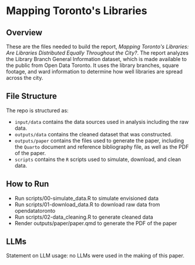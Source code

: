 # Mapping Toronto's Libraries

## Overview

These are the files needed to build the report, *Mapping Toronto's Libraries: Are Libraries Distributed Equally Throughout the City?*. The report analyzes the Library Branch General Information dataset, which is made available to the public from Open Data Toronto. It uses the library branches, square footage, and ward information to determine how well libraries are spread across the city.

## File Structure

The repo is structured as:

-   `input/data` contains the data sources used in analysis including the raw data.
-   `outputs/data` contains the cleaned dataset that was constructed.
-   `outputs/paper` contains the files used to generate the paper, including the `Quarto` document and reference bibliography file, as well as the PDF of the paper. 
-   `scripts` contains the `R` scripts used to simulate, download, and clean data.

## How to Run

- Run scripts/00-simulate_data.R to simulate envisioned data
- Run scripts/01-download_data.R to download raw data from opendatatoronto
- Run scripts/02-data_cleaning.R to generate cleaned data
- Render outputs/paper/paper.qmd to generate the PDF of the paper

## LLMs

Statement on LLM usage: no LLMs were used in the making of this paper.
